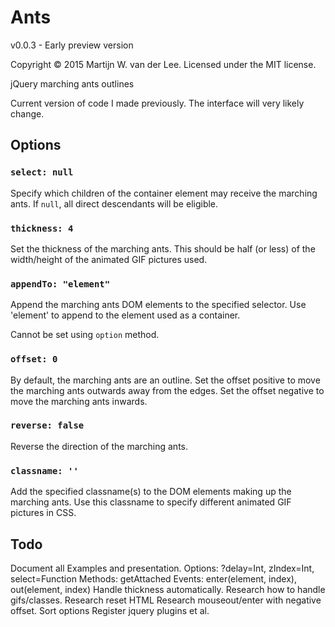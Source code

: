 Ants
====
v0.0.3 - Early preview version

Copyright &copy; 2015 Martijn W. van der Lee.
Licensed under the MIT license.

jQuery marching ants outlines

Current version of code I made previously.
The interface will very likely change.

Options
-------
### `select: null`
Specify which children of the container element may receive the marching ants.
If `null`, all direct descendants will be eligible.

### `thickness: 4`
Set the thickness of the marching ants. This should be half (or less) of the
width/height of the animated GIF pictures used.

### `appendTo: "element"`
Append the marching ants DOM elements to the specified selector. Use 'element' to
append to the element used as a container.

Cannot be set using `option` method.

### `offset: 0`
By default, the marching ants are an outline.
Set the offset positive to move the marching ants outwards away from the edges.
Set the offset negative to move the marching ants inwards.

### `reverse: false`
Reverse the direction of the marching ants.

### `classname: ''`
Add the specified classname(s) to the DOM elements making up the marching ants.
Use this classname to specify different animated GIF pictures in CSS.

Todo
----
Document all
Examples and presentation.
Options: ?delay=Int, zIndex=Int, select=Function
Methods: getAttached
Events: enter(element, index), out(element, index)
Handle thickness automatically.
Research how to handle gifs/classes.
Research reset HTML
Research mouseout/enter with negative offset.
Sort options
Register jquery plugins et al.